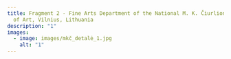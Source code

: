 ```yaml
---
title: Fragment 2 - Fine Arts Department of the National M. K. Čiurlionis School
  of Art, Vilnius, Lithuania
description: "1"
images:
  - image: images/mkč_detalė_1.jpg
    alt: "1"
---
```

